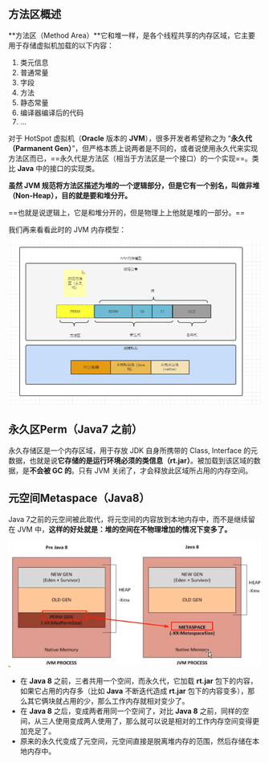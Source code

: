 ## 方法区概述

**方法区（Method Area）**它和堆一样，是各个线程共享的内存区域，它主要用于存储虚拟机加载的以下内容：

1. 类元信息
2. 普通常量
3. 字段
4. 方法
5. 静态常量
6. 编译器编译后的代码
5. ...

对于 HotSpot 虚拟机（**Oracle** 版本的 **JVM**），很多开发者希望称之为 “**永久代（Parmanent Gen）**”，但严格本质上说两者是不同的，或者说使用永久代来实现方法区而已，==永久代是方法区（相当于方法区是一个接口）的一个实现==。类比 **Java** 中的接口的实现类。

**虽然 JVM 规范将方法区描述为堆的一个逻辑部分，但是它有一个别名，叫做非堆（Non-Heap），目的就是要和堆分开。**

==也就是说逻辑上，它是和堆分开的，但是物理上上他就是堆的一部分。==

我们再来看看此时的 JVM 内存模型：

![image-20220227114524112](2022-02-27-JVM方法区.assets/image-20220227114524112.png)

 

## 永久区Perm（Java7 之前）

永久存储区是一个内存区域，用于存放 JDK 自身所携带的 Class, Interface 的元数据，也就是说**它存储的是运行环境必须的类信息（rt.jar）**。被加载到该区域的数据，是**不会被 GC 的**。只有 JVM 关闭了，才会释放此区域所占用的内存空间。

## 元空间Metaspace（Java8）

Java 7之前的元空间被此取代，将元空间的内容放到本地内存中，而不是继续留在 JVM 中，**这样的好处就是：堆的空间在不物理增加的情况下变多了。**



![image-20220226104903190](2022-02-27-JVM方法区.assets/image-20220226104903190.png)

- 在 **Java 8** 之前，三者共用一个空间，而永久代，它加载 **rt.jar** 包下的内容，如果它占用的内存多（比如 **Java** 不断迭代造成 **rt.jar** 包下的内容变多），那么其它俩块就占用的少，那么工作内存就相对变少了。
- 在 **Java 8** 之后，变成两者用同一个空间了，对比 **Java 8** 之前，同样的空间，从三人使用变成两人使用了，那么就可以说是相对的工作内存空间变得更加充足了。
- 原来的永久代变成了元空间，元空间直接是脱离堆内存的范围，然后存储在本地内存中。


